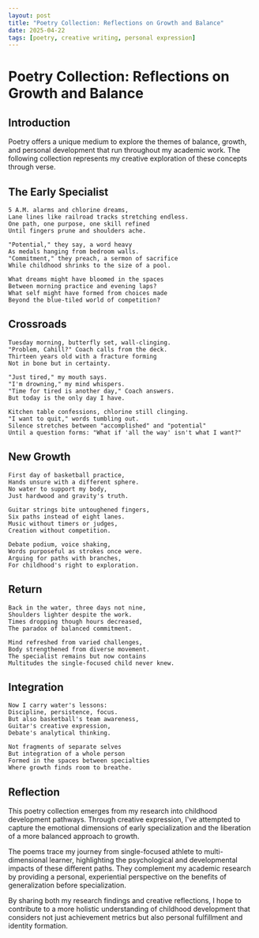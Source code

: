 ```yaml
---
layout: post
title: "Poetry Collection: Reflections on Growth and Balance"
date: 2025-04-22
tags: [poetry, creative writing, personal expression]
---
```


# Poetry Collection: Reflections on Growth and Balance

## Introduction

Poetry offers a unique medium to explore the themes of balance, growth, and personal development that run throughout my academic work. The following collection represents my creative exploration of these concepts through verse.

## The Early Specialist

```
5 A.M. alarms and chlorine dreams,
Lane lines like railroad tracks stretching endless.
One path, one purpose, one skill refined
Until fingers prune and shoulders ache.

"Potential," they say, a word heavy
As medals hanging from bedroom walls.
"Commitment," they preach, a sermon of sacrifice
While childhood shrinks to the size of a pool.

What dreams might have bloomed in the spaces
Between morning practice and evening laps?
What self might have formed from choices made
Beyond the blue-tiled world of competition?
```

## Crossroads

```
Tuesday morning, butterfly set, wall-clinging.
"Problem, Cahill?" Coach calls from the deck.
Thirteen years old with a fracture forming
Not in bone but in certainty.

"Just tired," my mouth says.
"I'm drowning," my mind whispers.
"Time for tired is another day," Coach answers.
But today is the only day I have.

Kitchen table confessions, chlorine still clinging.
"I want to quit," words tumbling out.
Silence stretches between "accomplished" and "potential"
Until a question forms: "What if 'all the way' isn't what I want?"
```

## New Growth

```
First day of basketball practice,
Hands unsure with a different sphere.
No water to support my body,
Just hardwood and gravity's truth.

Guitar strings bite untoughened fingers,
Six paths instead of eight lanes.
Music without timers or judges,
Creation without competition.

Debate podium, voice shaking,
Words purposeful as strokes once were.
Arguing for paths with branches,
For childhood's right to exploration.
```

## Return

```
Back in the water, three days not nine,
Shoulders lighter despite the work.
Times dropping though hours decreased,
The paradox of balanced commitment.

Mind refreshed from varied challenges,
Body strengthened from diverse movement.
The specialist remains but now contains
Multitudes the single-focused child never knew.
```

## Integration

```
Now I carry water's lessons:
Discipline, persistence, focus.
But also basketball's team awareness,
Guitar's creative expression,
Debate's analytical thinking.

Not fragments of separate selves
But integration of a whole person
Formed in the spaces between specialties
Where growth finds room to breathe.
```

## Reflection

This poetry collection emerges from my research into childhood development pathways. Through creative expression, I've attempted to capture the emotional dimensions of early specialization and the liberation of a more balanced approach to growth.

The poems trace my journey from single-focused athlete to multi-dimensional learner, highlighting the psychological and developmental impacts of these different paths. They complement my academic research by providing a personal, experiential perspective on the benefits of generalization before specialization.

By sharing both my research findings and creative reflections, I hope to contribute to a more holistic understanding of childhood development that considers not just achievement metrics but also personal fulfillment and identity formation.